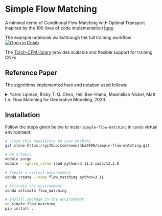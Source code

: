# Simple Flow Matching
A minimal demo of Conditional Flow Matching with Optimal Transport inspired by the 100 lines of code implementation [here](https://gist.github.com/francois-rozet/fd6a820e052157f8ac6e2aa39e16c1aa).

The example notebook walksthrough the full training workflow [![Open In Colab](https://colab.research.google.com/assets/colab-badge.svg)](https://colab.research.google.com/github/anoushka2000/simple-flow-matching/blob/main/train.ipynb)


The [Torch-CFM library](https://github.com/atong01/conditional-flow-matching) provides scalable and flexible support for training CNFs.


## Reference Paper

The algorithms implemented here and notation used follows:
<details>
<summary>
Yaron Lipman, Ricky T. Q. Chen, Heli Ben-Hamu, Maximilian Nickel, Matt Le. Flow Matching for Generative Modeling, 2023.
</summary>

```bibtex
@article{lipman2023flowmatchinggenerativemodeling,
      title={Flow Matching for Generative Modeling}, 
      author={Yaron Lipman and Ricky T. Q. Chen and Heli Ben-Hamu and Maximilian Nickel and Matt Le},
      year={2023},
      eprint={2210.02747},
      archivePrefix={arXiv},
      primaryClass={cs.LG},
      url={https://arxiv.org/abs/2210.02747}, 
}
```
</details>



## Installation
Follow the steps given below to install `simple-flow-matching` in `conda` virtual environment.

```bash
# Clone this repository to your machine
git clone https://github.com/anoushka2000/simple-flow-matching.git

# On artemis
module purge
module --ignore_cache load python/3.11.5 cuda/12.2.0

# Create a virtual environment
conda create --name flow_matching python=3.11

# Activate the environment
conda activate flow_matching

# Install package in the environment
cd simple-flow-matching
pip install .
```
